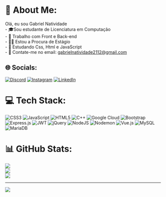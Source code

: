 # 💫 About Me:
 Olá, eu sou Gabriel Natividade<br>- 🎓Sou estudante de Licenciatura em Computação<br>- 🔭 Trabalho com Front e Back-end<br>- 🧑‍💻 Estou a Procura de Estágio<br>- 🌱 Estudando Css, Html e JavaScript<br>- 💬 Contate-me no email: gabrielnatividade2112@gmail.com<br>


## 🌐 Socials:
[![Discord](https://img.shields.io/badge/Discord-%237289DA.svg?logo=discord&logoColor=white)](https://discord.gg/https://discord.gg/mxDWYzWZ) [![Instagram](https://img.shields.io/badge/Instagram-%23E4405F.svg?logo=Instagram&logoColor=white)](https://instagram.com/https://instagram.com/_gabrielnatividade_?igshid=YTQwZjQ0NmI0OA%3D%3D&utm_source=qr) [![LinkedIn](https://img.shields.io/badge/LinkedIn-%230077B5.svg?logo=linkedin&logoColor=white)](https://linkedin.com/in/https://www.linkedin.com/in/gabriel-natividade-959091196?utm_source=share&utm_campaign=share_via&utm_content=profile&utm_medium=ios_app) 

# 💻 Tech Stack:
![CSS3](https://img.shields.io/badge/css3-%231572B6.svg?style=flat-square&logo=css3&logoColor=white) ![JavaScript](https://img.shields.io/badge/javascript-%23323330.svg?style=flat-square&logo=javascript&logoColor=%23F7DF1E) ![HTML5](https://img.shields.io/badge/html5-%23E34F26.svg?style=flat-square&logo=html5&logoColor=white) ![C++](https://img.shields.io/badge/c++-%2300599C.svg?style=flat-square&logo=c%2B%2B&logoColor=white) ![Google Cloud](https://img.shields.io/badge/GoogleCloud-%234285F4.svg?style=flat-square&logo=google-cloud&logoColor=white) ![Bootstrap](https://img.shields.io/badge/bootstrap-%238511FA.svg?style=flat-square&logo=bootstrap&logoColor=white) ![Express.js](https://img.shields.io/badge/express.js-%23404d59.svg?style=flat-square&logo=express&logoColor=%2361DAFB) ![JWT](https://img.shields.io/badge/JWT-black?style=flat-square&logo=JSON%20web%20tokens) ![jQuery](https://img.shields.io/badge/jquery-%230769AD.svg?style=flat-square&logo=jquery&logoColor=white) ![NodeJS](https://img.shields.io/badge/node.js-6DA55F?style=flat-square&logo=node.js&logoColor=white) ![Nodemon](https://img.shields.io/badge/NODEMON-%23323330.svg?style=flat-square&logo=nodemon&logoColor=%BBDEAD) ![Vue.js](https://img.shields.io/badge/vue.js-%2335495e.svg?style=flat-square&logo=vuedotjs&logoColor=%234FC08D) ![MySQL](https://img.shields.io/badge/mysql-%2300000f.svg?style=flat-square&logo=mysql&logoColor=white) ![MariaDB](https://img.shields.io/badge/MariaDB-003545?style=flat-square&logo=mariadb&logoColor=white)
# 📊 GitHub Stats:
![](https://github-readme-stats.vercel.app/api?username=gabrielNatividade&theme=midnight-purple&hide_border=false&include_all_commits=false&count_private=false)<br/>
![](https://github-readme-streak-stats.herokuapp.com/?user=gabrielNatividade&theme=midnight-purple&hide_border=false)<br/>
![](https://github-readme-stats.vercel.app/api/top-langs/?username=gabrielNatividade&theme=midnight-purple&hide_border=false&include_all_commits=false&count_private=false&layout=compact)

---
[![](https://visitcount.itsvg.in/api?id=gabrielNatividade&icon=0&color=0)](https://visitcount.itsvg.in)

<!-- Proudly created with GPRM ( https://gprm.itsvg.in ) -->